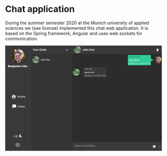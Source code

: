 # Chat application

During the summer semester 2020 at the Munich university of applied sciences we (see license) implemented this chat web application.
It is based on the Spring framework, Angular and uses web sockets for communication.

![Screenshot](docs/img/chats.png)
